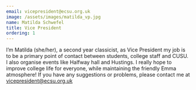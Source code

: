 ```yaml
---
email: vicepresident@ecsu.org.uk
image: /assets/images/matilda_vp.jpg
name: Matilda Schwefel
title: Vice President
ordering: 1
---
```


I’m Matilda (she/her), a second year classicist, as Vice President my job is to be a primary point of contact between students, college staff and CUSU. I also organise events like Halfway hall and Hustings.
I really hope to improve college life for everyone, while maintaining the friendly Emma atmosphere! If you have any suggestions or problems, please contact me at vicepresident@ecsu.org.uk